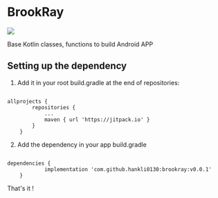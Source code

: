 # BrookRay

[![](https://jitpack.io/v/hankli0130/brookray.svg)](https://jitpack.io/#hankli0130/brookray)

Base Kotlin classes, functions to build Android APP

## Setting up the dependency

1. Add it in your root build.gradle at the end of repositories:

```

allprojects {
		repositories {
			...
			maven { url 'https://jitpack.io' }
		}
	}

```

2. Add the dependency in your app build.gradle

```

dependencies {
	        implementation 'com.github.hankli0130:brookray:v0.0.1'
	}

```

That's it !